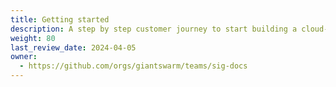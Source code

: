 ```yaml
---
title: Getting started
description: A step by step customer journey to start building a cloud-native developer platform.
weight: 80
last_review_date: 2024-04-05
owner:
  - https://github.com/orgs/giantswarm/teams/sig-docs
---
```

